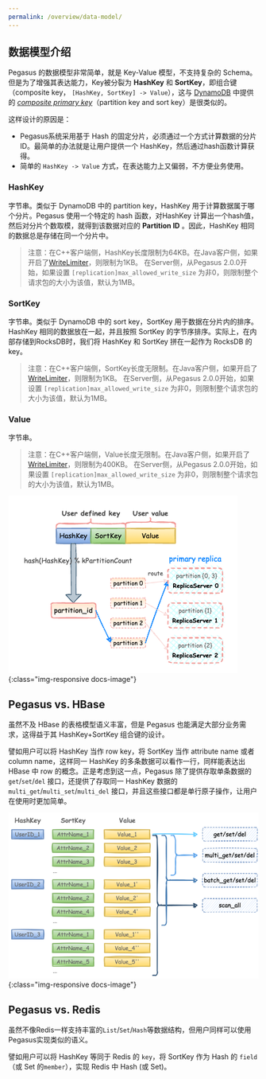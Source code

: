 ```yaml
---
permalink: /overview/data-model/
---
```


## 数据模型介绍

Pegasus 的数据模型非常简单，就是 Key-Value 模型，不支持复杂的 Schema。但是为了增强其表达能力，Key被分裂为 **HashKey** 和 **SortKey**，即组合键（composite key， `[HashKey, SortKey] -> Value`），这与 [DynamoDB](https://aws.amazon.com/dynamodb/) 中提供的 [_composite primary key_](http://docs.aws.amazon.com/amazondynamodb/latest/developerguide/HowItWorks.CoreComponents.html#HowItWorks.CoreComponents.PrimaryKey)（partition key and sort key）是很类似的。

这样设计的原因是：
* Pegasus系统采用基于 Hash 的固定分片，必须通过一个方式计算数据的分片ID。最简单的办法就是让用户提供一个 HashKey，然后通过hash函数计算获得。
* 简单的 `HashKey -> Value` 方式，在表达能力上又偏弱，不方便业务使用。

### HashKey

字节串。类似于 DynamoDB 中的 partition key，HashKey 用于计算数据属于哪个分片。Pegasus 使用一个特定的 hash 函数，对HashKey 计算出一个hash值，然后对分片个数取模，就得到该数据对应的 **Partition ID** 。因此，HashKey 相同的数据总是存储在同一个分片中。
> 注意：在C++客户端侧，HashKey长度限制为64KB。在Java客户侧，如果开启了[WriteLimiter](https://github.com/apache/incubator-pegasus/blob/v2.5.0/java-client/src/main/java/org/apache/pegasus/client/ClientOptions.java#L360C12-L360C12)，则限制为1KB。
> 在Server侧，从Pegasus 2.0.0开始，如果设置 `[replication]max_allowed_write_size` 为非0，则限制整个请求包的大小为该值，默认为1MB。

### SortKey

字节串。类似于 DynamoDB 中的 sort key，SortKey 用于数据在分片内的排序。HashKey 相同的数据放在一起，并且按照 SortKey 的字节序排序。实际上，在内部存储到RocksDB时，我们将 HashKey 和 SortKey 拼在一起作为 RocksDB 的 key。
> 注意：在C++客户端侧，SortKey长度无限制。在Java客户侧，如果开启了[WriteLimiter](https://github.com/apache/incubator-pegasus/blob/v2.5.0/java-client/src/main/java/org/apache/pegasus/client/ClientOptions.java#L360C12-L360C12)，则限制为1KB。
> 在Server侧，从Pegasus 2.0.0开始，如果设置 `[replication]max_allowed_write_size` 为非0，则限制整个请求包的大小为该值，默认为1MB。

### Value

字节串。
> 注意：在C++客户端侧，Value长度无限制。在Java客户侧，如果开启了[WriteLimiter](https://github.com/apache/incubator-pegasus/blob/v2.5.0/java-client/src/main/java/org/apache/pegasus/client/ClientOptions.java#L360C12-L360C12)，则限制为400KB。
> 在Server侧，从Pegasus 2.0.0开始，如果设置 `[replication]max_allowed_write_size` 为非0，则限制整个请求包的大小为该值，默认为1MB。

![pegasus-data-model](/assets/images/pegasus-data-model.png){:class="img-responsive docs-image"}

## Pegasus vs. HBase

虽然不及 HBase 的表格模型语义丰富，但是 Pegasus 也能满足大部分业务需求，这得益于其 HashKey+SortKey 组合键的设计。

譬如用户可以将 HashKey 当作 row key，将 SortKey 当作 attribute name 或者 column name，这样同一 HashKey 的多条数据可以看作一行，同样能表达出 HBase 中 row 的概念。正是考虑到这一点，Pegasus 除了提供存取单条数据的 `get`/`set`/`del` 接口，还提供了存取同一 HashKey 数据的 `multi_get`/`multi_set`/`multi_del` 接口，并且这些接口都是单行原子操作，让用户在使用时更加简单。

![pegasus-data-model](/assets/images/pegasus-data-model-sample.png){:class="img-responsive docs-image"}

## Pegasus vs. Redis

虽然不像Redis一样支持丰富的`List`/`Set`/`Hash`等数据结构，但用户同样可以使用Pegasus实现类似的语义。

譬如用户可以将 HashKey 等同于 Redis 的 `key`，将 SortKey 作为 Hash 的 `field`（或 Set 的`member`），实现 Redis 中 Hash (或 Set)。
